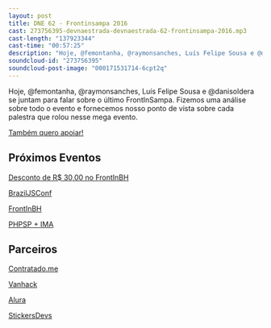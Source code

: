 ```yaml
---
layout: post
title: DNE 62 - Frontinsampa 2016
cast: 273756395-devnaestrada-devnaestrada-62-frontinsampa-2016.mp3
cast-length: "137923344"
cast-time: "00:57:25"
description: "Hoje, @femontanha, @raymonsanches, Luís Felipe Sousa e @danisoldera se juntam para falar sobre o último FrontInSampa. Fizemos uma análise sobre todo o evento e fornecemos nosso ponto de vista sobre cada palestra que rolou nesse mega evento."
soundcloud-id: "273756395"
soundcloud-post-image: "000171531714-6cpt2q"
---
```


Hoje, @femontanha, @raymonsanches, Luís Felipe Sousa e @danisoldera se juntam para falar sobre o último FrontInSampa.
Fizemos uma análise sobre todo o evento e fornecemos nosso ponto de vista sobre cada palestra que rolou nesse mega evento.

<a href="http://www.apoia.se/devnaestrada" class="btn">
  Também quero apoiar!
</a>

<h2>Próximos Eventos</h2>

[Desconto de R$ 30,00 no FrontInBH](https://www.facebook.com/FrontInBH/posts/1213434982013483)

[BrazilJSConf](https://braziljs.org/conf)

[FrontInBH](http://frontinbh.com.br/)

[PHPSP + IMA](http://phpspima.com.br/)

<h2>Parceiros</h2>

[Contratado.me](https://contratado.me)

[Vanhack](https://www.vanhack.com/)

[Alura](https://www.alura.com.br/)

[StickersDevs](https://www.stickersdevs.com.br/)
